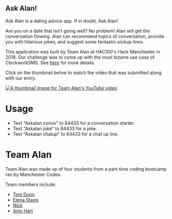 ## Ask Alan!

Ask Alan is a dating advice app. If in doubt, Ask Alan!

Are you on a date that isn't going well? No problem! Alan will get the conversation flowing. Alan can recommend topics of conversation, provide you with hilarious jokes, and suggest some fantastic pickup lines.

This application was built by Team Alan at HAC100's Hack Manchester in 2018. Our challenge was to come up with the most bizarre use case of ClockworkSMS. See [here](https://www.clockworksms.com/blog/hack-manchester-2018/ "Read about the challenge on the ClockworkSMS website") for more details. 

Click on the thumbnail below to watch the video that was submitted along with our entry.

[![A thumbnail image for Team Alan's YouTube video](http://img.youtube.com/vi/gPFa4vGKGjk/0.jpg)](http://www.youtube.com/watch?v=gPFa4vGKGjk "Watch Team Alan's competition entry video on YouTube")

# Usage

* Text "Askalan convo" to 84433 for a conversation starter.
* Text "Askalan joke" to 84433 for a joke.
* Text "Askalan chatup" to 84433 for a chat up line.

# Team Alan

Team Alan was made up of four students from a part-time coding bootcamp ran by Manchester Codes.

Team members include:
* [Tom Dunn](https://github.com/breakfastmeansbreakfast/ "Tom's GitHub page")
* [Elena Stagg](https://github.com/elenastagg "Elena's GitHub page")
* [Nick](https://github.com/Codenivore "Nick's GitHub page")
* [Amy Hart](https://github.com/amy-hart "Amy's GitHub page")







